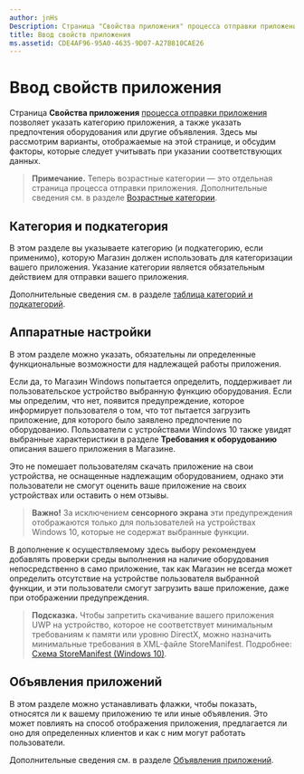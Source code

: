 ```yaml
---
author: jnHs
Description: Страница "Свойства приложения" процесса отправки приложения позволяет указать категорию приложения, а также указать предпочтения оборудования или другие объявления.
title: Ввод свойств приложения
ms.assetid: CDE4AF96-95A0-4635-9D07-A27B810CAE26
---
```


# Ввод свойств приложения

Страница **Свойства приложения** [процесса отправки приложения](app-submissions.md) позволяет указать категорию приложения, а также указать предпочтения оборудования или другие объявления. Здесь мы рассмотрим варианты, отображаемые на этой странице, и обсудим факторы, которые следует учитывать при указании соответствующих данных.

> **Примечание.** Теперь возрастные категории — это отдельная страница процесса отправки приложения. Дополнительные сведения см. в разделе [Возрастные категории](age-ratings.md).

## Категория и подкатегория

В этом разделе вы указываете категорию (и подкатегорию, если применимо), которую Магазин должен использовать для категоризации вашего приложения. Указание категории является обязательным действием для отправки вашего приложения.

Дополнительные сведения см. в разделе [таблица категорий и подкатегорий](category-and-subcategory-table.md).

## Аппаратные настройки


В этом разделе можно указать, обязательны ли определенные функциональные возможности для надлежащей работы приложения.

Если да, то Магазин Windows попытается определить, поддерживает ли пользовательское устройство выбранную функцию оборудования. Если мы определим, что нет, появится предупреждение, которое информирует пользователя о том, что тот пытается загрузить приложение, для которого было заявлено предпочтение по оборудованию. Пользователи с устройствами Windows 10 также увидят выбранные характеристики в разделе **Требования к оборудованию** описания вашего приложения в Магазине.

Это не помешает пользователям скачать приложение на свои устройства, не оснащенные надлежащим оборудованием, однако эти пользователи не смогут оценить ваше приложение на своих устройствах или оставить о нем отзывы.

> **Важно!** За исключением **сенсорного экрана** эти предупреждения отображаются только для пользователей на устройствах Windows 10, которые не содержат выбранные функции.

В дополнение к осуществляемому здесь выбору рекомендуем добавлять проверки среды выполнения на наличие оборудования непосредственно в само приложение, так как Магазин не всегда может определить отсутствие на устройстве пользователя выбранной функции, и эти пользователи смогут загрузить ваше приложение, даже при отображении предупреждения.

> **Подсказка.** Чтобы запретить скачивание вашего приложения UWP на устройство, которое не соответствует минимальным требованиям к памяти или уровню DirectX, можно назначить минимальные требования в XML-файле StoreManifest. Подробнее: [Схема StoreManifest (Windows 10)](https://msdn.microsoft.com/library/windows/apps/mt617335).

## Объявления приложений


В этом разделе можно устанавливать флажки, чтобы показать, относятся ли к вашему приложению те или иные объявления. Это может повлиять на способ отображения приложения, предлагается ли оно для определенных клиентов и как с ним могут работать пользователи.

Дополнительные сведения см. в разделе [Объявления приложений](app-declarations.md).


<!--HONumber=May16_HO2-->


